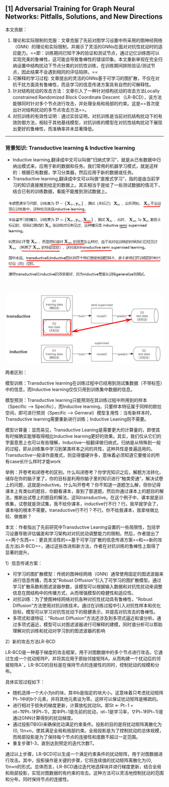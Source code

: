 ## [1] Adversarial Training for Graph Neural Networks: Pitfalls, Solutions, and New Directions

本文贡献：

1. 理论和实际限制的克服：文章克服了先前对图学习设置中所采用的图神经网络（GNN）的理论和实际限制，并揭示了灵活的GNNs在面对对抗性扰动时的适应能力。==即：训练期间已知干净的验证和测试节点，通过记忆训练图可以实现完美的鲁棒性，这可能会导致鲁棒性的错误印象。本文重新审视在完全归纳设置中结构扰动下节点分类的对抗性训练，在训练期间排除验证/测试节点，因此结果不会遇到相同的评估陷阱。==
2. 可解释的学习过程: 文章提出的灵活的GNNs基于可学习的图扩散，不仅在对抗干扰方面具有鲁棒性，而且学习的信息传递方案具有自然的可解释性。
3. 针对结构扰动的攻击方法：文章引入了一种针对结构扰动的攻击方法Locally constrained Randomized Block Coordinate Descent （LR-BCD），该方法能够同时针对多个节点进行攻击，并处理全局和局部的约束。这是==首次提出针对结构扰动的多节点攻击方法==。
4. 对抗训练的有效性证明：通过实验证明，对抗训练是当前对抗结构扰动下的有效防御方法，相较于其他基线模型，对抗训练的模型在对抗性结构扰动下展现出更好的鲁棒性，而准确率并未显著降低。

---

### 背景知识: Transductive learning & Inductive learning

- Inductive learning,翻译成中文可以叫做"归纳式学习”，就是从已有数据中归纳出模式来，应用于新的数据和任务。我们常用的机器学习模式，就是这样的：根据已有数据，学习分类器，然后应用于新的数据或任务。
- Transductive learning,翻译成中文可以叫做“直推式学习”，指的是由当前学习的知识直接推到给定的数据上。其实相当于是给了一些测试数据的情况下，结合已有的训练数据，看能不能推到测试数据上。

![截图](6e065cefc76e998402aedc26320ad90c.png)

<br/>

![截图](f5ec88471f374140846c0f456529d558.png)

两者区别：

模型训练：Transductive learning在训练过程中已经用到测试集数据（不带标签）中的信息，而Inductive learning仅仅只用到训练集中数据的信息。

模型预测：Transductive learning只能预测在其训练过程中所用到的样本（Specific --> Specific），而Inductive learning，只要样本特征属于同样的欧拉空间，即可进行预测（Specific --> Gerneral）模型复用性：当有新样本时，Transductive learning需要重新进行训练；Inductive Leaning则不需要。

模型计算量：显而易见，Transductive Leaning是需要更大的计算量的，即使其有时候确实能够取得相比Inductive learning更好的效果。其实，我们仅从它们的字面意思上也可以有些理解，Inductive一般翻译做归纳式，归纳是从特殊到一般的过程，即从训练集中学习到某类样本之间的共性，这种共性是普遍适用的。Transductive一般译作直推式，则显得僵硬许多，意味着必须知道它要推论的所有case长什么样时才能work

举例：开卷考和闭卷考的区别。什么叫闭卷考？你学完知识之后，解题方法转化、储存在你的脑子里了，你的目标是利用你脑子里的知识进行“触类旁通”，解决试卷上的问题，这就是inductive。什么叫开卷考？你不知道一道题怎么解，但你记得课本上有类似的题目，你翻看课本，查到了那道题，然后你通过课本上的题目的解法，推断出试卷上的题目的解法，这叫transductive。在这个例子中，课本就是训练集，试卷就是测试集，我不给你课本，inductive行不行？行。我早就学会了，课本啥的根本不需要。transductive行不行？不行。你不给我课本，我拿啥做比较、做推断？

本文：作者指出了先前研究中Transductive Leaning设置的一些局限性，包括学习设置导致评估偏差和学习架构对对抗扰动调整能力的限制。然后，作者提出了==两个东西==：更具灵活性的==基于可学习扩散的信息传递方案==和==新的攻击方法LR-BCD==，通过这些改进和新方法，作者在对抗训练的鲁棒性上取得了显著的提升。

1）信息传递方案：

- 可学习的图扩散模型：传统的图神经网络（GNN）通常使用固定的图滤波器来进行信息传播，而本文"Robust Diffusion"引入了可学习的图扩散模型。通过学习扩散系数和图滤波器参数，该模型可以根据输入数据和对抗性扰动来调整信息在图结构中的传播方式，从而增强模型的稳健性和适应性。
- 对抗训练：为了使图神经网络对抗各种对抗性扰动具有鲁棒性，"Robust Diffusion"方法使用对抗训练技术。通过在训练过程中引入对抗性样本和优化目标，模型可以学习对抗性扰动下的稳健表示，并提高对抗攻击的鲁棒性。
- 多项式和谱特征："Robust Diffusion"方法还涉及到多项式逼近和谱分析。通过多项式逼近，模型可以对图滤波器进行可解释的建模，同时谱分析可以帮助理解对抗训练和扰动对学习到的图滤波器的影响

2）新的攻击方法LR-BCD

LR-BCD是一种基于梯度的攻击框架，用于对图数据中的多个节点进行攻击。它通过生成一个扰动矩阵P，并将其应用于原始邻接矩阵A，从而构建一个扰动后的邻接矩阵A˜。LR-BCD的目标是在保持节点的连接性的同时，控制扰动的规模和分布。

具体实现过程如下：

- 随机选择一个大小为b的块，其中b是指定的块大小。这意味着只考虑扰动矩阵Pt−1中的b个元素，并将其他元素设为零。这样可以保证扰动矩阵是稀疏的。
- 进行相对于损失的梯度更新，计算放松扰动St。即St ← Pt−1 + αt−1∇Pt−1ℓ(Pt−1)，其中Pt−1是先前的扰动，αt−1是学习率，∇Pt−1ℓ(Pt−1)是通过GNN计算得到的扰动梯度。
- 通过投影ΠB(G)来确保扰动满足约束条件。投影的目的是将扰动矩阵离散化为{0, 1}n×n，使其满足全局和局部约束。全局投影是为了控制扰动的总体规模，而局部投影是为了保持每个节点的连接性和度数不超过一定范围。
- 重复步骤1-3，直到达到预定的迭代次数T。

通过以上步骤，LR-BCD可以生成一个满足约束条件的扰动矩阵，用于对图数据进行攻击。其中，投影操作是关键的步骤，它将连续值的扰动矩阵离散化为{0, 1}n×n的形式。总体而言，LR-BCD通过迭代地选择块并进行梯度更新，结合全局和局部投影，实现对图数据的有约束的攻击。这种方法可以灵活地控制扰动的范围和分布，同时保持节点的连接性。